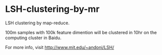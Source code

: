 # LSH-clustering-by-mr
LSH clustering by map-reduce.

100m samples with 100k feature dimention will be clustered in 10hr on the computing cluster in Baidu.

For more info, visit http://www.mit.edu/~andoni/LSH/

